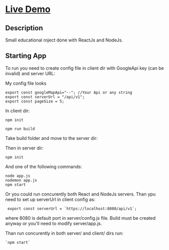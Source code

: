  # [Live Demo](https://work-abroad.herokuapp.com/)

 ## Description
 Small educational roject done with ReactJs and NodeJs.
 ## Starting App
To run you need to create config file in client dir with GoogleApi key (can be invalid) and server URL:

My config file looks 
   
    export const googleMapApi="--"; //Your Api or any string
    export const serverUrl = "/api/v1";
    export const pageSize = 5; 

In client dir: 

  `npm init`
  
  `npm run build`

Take build folder and move to the server dir:

Then in server dir:

  `npm init`
  
And one of the following commands:

    node app.js
    nodemon app.js
    npm start


Or you could run concurently both React and NodeJs servers. Than ypu need to set up serverUrl in client config as:

     export const serverUrl = `https://localhost:8080/api/v1`;

where 8080 is default port in server/config.js file. Build must be created anyway or you'll need to modify server/app.js.

Than run concurently in both server/ and client/ dirs run: 

    `npm start`
